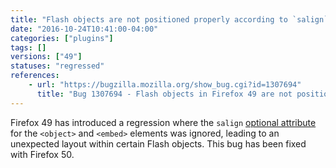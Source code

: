 ```yaml
---
title: "Flash objects are not positioned properly according to `salign` attribute"
date: "2016-10-24T10:41:00-04:00"
categories: ["plugins"]
tags: []
versions: ["49"]
statuses: "regressed"
references:
    - url: "https://bugzilla.mozilla.org/show_bug.cgi?id=1307694"
      title: "Bug 1307694 - Flash objects in Firefox 49 are not positioned according to the salign attribute"
---
```

Firefox 49 has introduced a regression where the `salign` [optional attribute](https://helpx.adobe.com/flash/kb/flash-object-embed-tag-attributes.html#main_Optional_attributes) for the `<object>` and `<embed>` elements was ignored, leading to an unexpected layout within certain Flash objects. This bug has been fixed with Firefox 50.
